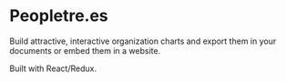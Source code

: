 # Peopletre.es
Build attractive, interactive organization charts and export them in your documents or embed them in a website.

Built with React/Redux.